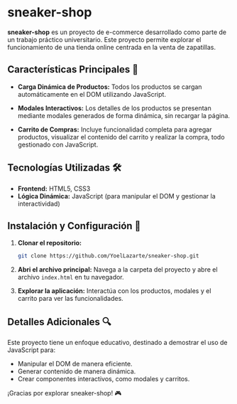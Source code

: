 # sneaker-shop

**sneaker-shop** es un proyecto de e-commerce desarrollado como parte de un trabajo práctico universitario. Este proyecto permite explorar el funcionamiento de una tienda online centrada en la venta de zapatillas.

## Características Principales 🚀

- **Carga Dinámica de Productos:**
  Todos los productos se cargan automáticamente en el DOM utilizando JavaScript.

- **Modales Interactivos:**
  Los detalles de los productos se presentan mediante modales generados de forma dinámica, sin recargar la página.

- **Carrito de Compras:**
  Incluye funcionalidad completa para agregar productos, visualizar el contenido del carrito y realizar la compra, todo gestionado con JavaScript.

## Tecnologías Utilizadas 🛠️

- **Frontend:** HTML5, CSS3
- **Lógica Dinámica:** JavaScript (para manipular el DOM y gestionar la interactividad)

## Instalación y Configuración 🔧

1. **Clonar el repositorio:**
   ```bash
   git clone https://github.com/YoelLazarte/sneaker-shop.git
   ```

2. **Abri el archivo principal:**
   Navega a la carpeta del proyecto y abre el archivo `index.html` en tu navegador.

3. **Explorar la aplicación:**
   Interactúa con los productos, modales y el carrito para ver las funcionalidades.

## Detalles Adicionales 🔍

Este proyecto tiene un enfoque educativo, destinado a demostrar el uso de JavaScript para:

- Manipular el DOM de manera eficiente.
- Generar contenido de manera dinámica.
- Crear componentes interactivos, como modales y carritos.

¡Gracias por explorar sneaker-shop! 🎮

